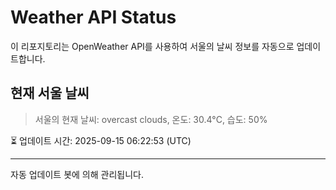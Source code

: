 
# Weather API Status

이 리포지토리는 OpenWeather API를 사용하여 서울의 날씨 정보를 자동으로 업데이트합니다.

## 현재 서울 날씨
> 서울의 현재 날씨: overcast clouds, 온도: 30.4°C, 습도: 50%

⏳ 업데이트 시간: 2025-09-15 06:22:53 (UTC)

---
자동 업데이트 봇에 의해 관리됩니다.
